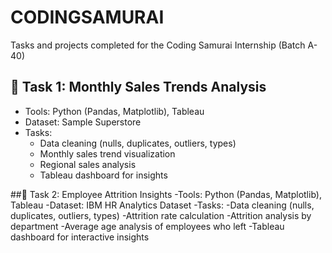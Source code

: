 # CODINGSAMURAI
Tasks and projects completed for the Coding Samurai Internship (Batch A-40)

## 🔹 Task 1: Monthly Sales Trends Analysis
- Tools: Python (Pandas, Matplotlib), Tableau
- Dataset: Sample Superstore
- Tasks:
  - Data cleaning (nulls, duplicates, outliers, types)
  - Monthly sales trend visualization
  - Regional sales analysis
  - Tableau dashboard for insights

##🔹 Task 2: Employee Attrition Insights
-Tools: Python (Pandas, Matplotlib), Tableau
-Dataset: IBM HR Analytics Dataset
-Tasks:
-Data cleaning (nulls, duplicates, outliers, types)
-Attrition rate calculation
-Attrition analysis by department
-Average age analysis of employees who left
-Tableau dashboard for interactive insights
